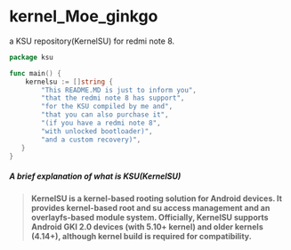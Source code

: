# kernel_Moe_ginkgo
a KSU repository(KernelSU) for redmi note 8.

```go
package ksu

func main() {
    kernelsu := []string {
        "This README.MD is just to inform you",
        "that the redmi note 8 has support",
        "for the KSU compiled by me and",
        "that you can also purchase it",
        "(if you have a redmi note 8",
        "with unlocked bootloader)",
        "and a custom recovery)",
   }
}
```

##### A brief explanation of what is KSU(KernelSU)

> **KernelSU is a kernel-based rooting solution for Android devices. It provides kernel-based root and su access management and an overlayfs-based module system. Officially, KernelSU supports Android GKI 2.0 devices (with 5.10+ kernel) and older kernels (4.14+), although kernel build is required for compatibility.**
